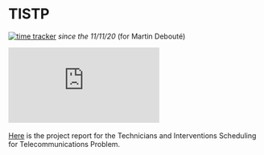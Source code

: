 # TISTP
[![time tracker](https://wakatime.com/badge/github/mdeboute/tistp_optim.svg)](https://wakatime.com/badge/github/mdeboute/tistp_optim) *since the 11/11/20* (for Martin Debouté)

![alt text](https://github.com/mdeboute/tistp_optim/blob/master/TISTP.pdf)


[Here](https://www.overleaf.com/read/ydjtdmxyygkn) is the project report for the Technicians and Interventions Scheduling for Telecommunications Problem.
